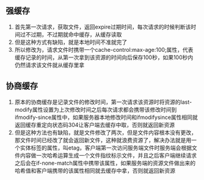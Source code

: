 ## 强缓存

1. 首先第一次请求，获取文件，返回expire过期时间，每次请求的时候判断该时间过不过期，不过期就命中缓存，从缓存读取
2. 但是这种方式有缺陷，就是本地时间不准就完了
3. 所以修改为，请求文件时携带一个cache-control:max-age:100;属性，代表缓存记录的时间，从第一次拿到该资源的时间向后保存100秒，如果100秒内仍然请求该文件就从缓存里拿

## 协商缓存

1. 原本的协商缓存是记录文件的修改时间，第一次请求该资源时将资源的last-modify属性设置为上次修改时间之后每次请求都会携带该修改时间到ifmodify-since属性中，如果服务器本地修改时间和ifmodifysince属性相同就返回缓存重定向状态码304让客户端去缓存中取，否则就返回新资源
2. 但是这种方法也有缺陷，就是文件修改了两次，但是文件内容根本没有更改，那文件时间已经改了就会返回新文件，这种就浪费资源了，解决办法就是用一个实体标签的属性，叫etag，客户端第一次访问服务端文件时服务端会根据文件内容做一次哈希运算生成一个文件指纹标示文件，并且之后客户端继续请求之后会在if-none-match属性中携带该属性，如果服务端的资源文件做出来的哈希值和客户端携带的该属性相同就去缓存中拿，否则就返回新资源
